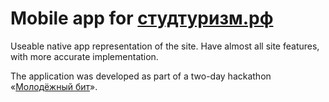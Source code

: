 # Mobile app for [студтуризм.рф](https://студтуризм.рф)

Useable native app representation of the site. Have almost all site features, with more accurate implementation.

The application was developed as part of a two-day hackathon «[Молодёжный бит](https://youthbit.ru/)».
